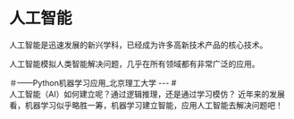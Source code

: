 # 人工智能

人工智能是迅速发展的新兴学科，已经成为许多高新技术产品的核心技术。

人工智能模拟人类智能解决问题，几乎在所有领域都有非常广泛的应用。


＃——Python机器学习应用_北京理工大学 --- #  
  人工智能（AI）如何建立呢？通过逻辑推理，还是通过学习模仿？
  近年来的发展看，机器学习似乎略胜一筹，机器学习建立智能，应用人工智能去解决问题吧！
  

